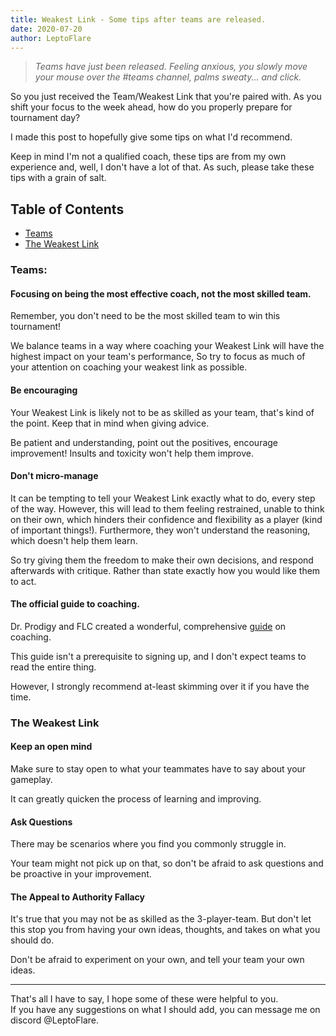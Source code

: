 ```yaml
---
title: Weakest Link - Some tips after teams are released.
date: 2020-07-20
author: LeptoFlare
---
```


> *Teams have just been released. Feeling anxious, you slowly move your mouse over the <Mention>#teams</Mention> channel, palms sweaty... and click.*

So you just received the Team/Weakest Link that you're paired with. As you shift your focus to the week ahead, how do you properly prepare for tournament day?

I made this post to hopefully give some tips on what I'd recommend.

Keep in mind I'm not a qualified coach, these tips are from my own experience and, well, I don't have a lot of that. As such, please take these tips with a grain of salt.

## Table of Contents
- [Teams](#teams)
- [The Weakest Link](#the-weakest-link)

### Teams:
#### Focusing on being the most effective coach, not the most skilled team.
Remember, you don't need to be the most skilled team to win this tournament!

We balance teams in a way where coaching your Weakest Link will have the highest impact on your team's performance, So try to focus as much of your attention on coaching your weakest link as possible.

#### Be encouraging
Your Weakest Link is likely not to be as skilled as your team, that's kind of the point. Keep that in mind when giving advice.

Be patient and understanding, point out the positives, encourage improvement! Insults and toxicity won't help them improve.

#### Don't micro-manage
It can be tempting to tell your Weakest Link exactly what to do, every step of the way. However, this will lead to them feeling restrained, unable to think on their own, which hinders their confidence and flexibility as a player (kind of important things!). Furthermore, they won't understand the reasoning, which doesn't help them learn.

So try giving them the freedom to make their own decisions, and respond afterwards with critique. Rather than state exactly how you would like them to act.

#### The official guide to coaching.
Dr. Prodigy and FLC created a wonderful, comprehensive [guide](https://docs.google.com/document/d/1pmdHhGNj6SXZA9W3BUAgntI3urgiJDql35p-d7Qsdaw) on coaching.

This guide isn't a prerequisite to signing up, and I don't expect teams to read the entire thing. 

However, I strongly recommend at-least skimming over it if you have the time.

### The Weakest Link
#### Keep an open mind
Make sure to stay open to what your teammates have to say about your gameplay.

It can greatly quicken the process of learning and improving.

#### Ask Questions
There may be scenarios where you find you commonly struggle in.

Your team might not pick up on that, so don't be afraid to ask questions and be proactive in your improvement.

#### The Appeal to Authority Fallacy
It's true that you may not be as skilled as the 3-player-team. But don't let this stop you from having your own ideas, thoughts, and takes on what you should do.

Don't be afraid to experiment on your own, and tell your team your own ideas.

---

That's all I have to say, I hope some of these were helpful to you.  
If you have any suggestions on what I should add, you can message me on discord <Mention>@LeptoFlare</Mention>.
